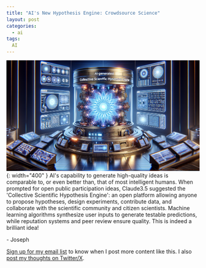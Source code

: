 ```yaml
---
title: "AI's New Hypothesis Engine: Crowdsource Science"
layout: post
categories:
  - ai
tags:
  AI
---
```

![](/assets/images/ai_idea_banner.png){: width="400" }
AI's capability to generate high-quality ideas is comparable to, or even better than, that of most intelligent humans. When prompted for open public participation ideas, Claude3.5 suggested the 'Collective Scientific Hypothesis Engine': an open platform allowing anyone to propose hypotheses, design experiments, contribute data, and collaborate with the scientific community and citizen scientists. Machine learning algorithms synthesize user inputs to generate testable predictions, while reputation systems and peer review ensure quality. This is indeed a brilliant idea!

\- Joseph

[Sign up for my email list](https://thacker.beehiiv.com/subscribe) to know when I post more content like this.
I also [post my thoughts on Twitter/X](https://x.com/rez0__).

<meta name="twitter:card" content="summary_large_image" />
<meta name="twitter:site" content="@rez0__" />
<meta name="twitter:creator" content="@rez0__" />
<meta property="og:url" content="https://josephthacker.com/ai/2024-07-24/ais-new-hypothesis-engine-crowdsourced-science" />
<meta property="og:title" content="AI's New Hypothesis Engine: Crowdsource Science" />
<meta property="og:description" content="An AI-driven platform for proposing hypotheses, designing experiments, and collaborating with the scientific community." />
<meta property="og:image" content="https://josephthacker.comhttps://josephthacker.com/assets/images/ai_idea_banner.png" />
